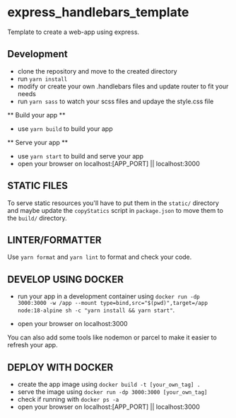 # express_handlebars_template

Template to create a web-app using express.

## Development

-   clone the repository and move to the created directory
-   run `yarn install`
-   modify or create your own .handlebars files and update router to fit your needs
-   run `yarn sass` to watch your scss files and updaye the style.css file

** Build your app **

-   use `yarn build` to build your app

** Serve your app **

-   use `yarn start` to build and serve your app
-   open your browser on localhost:[APP_PORT] || localhost:3000

## STATIC FILES

To serve static resources you'll have to put them in the `static/` directory and maybe update the `copyStatics` script in `package.json` to move them to the `build/` directory.

## LINTER/FORMATTER

Use `yarn format` and `yarn lint` to format and check your code.

## DEVELOP USING DOCKER

-   run your app in a development container using `docker run -dp 3000:3000 -w /app --mount type=bind,src="$(pwd)",target=/app node:18-alpine sh -c "yarn install && yarn start"`.

-   open your browser on localhost:3000

You can also add some tools like nodemon or parcel to make it easier to refresh your app.

## DEPLOY WITH DOCKER

-   create the app image using `docker build -t [your_own_tag] .`
-   serve the image using `docker run -dp 3000:3000 [your_own_tag]`
-   check if running with `docker ps -a`
-   open your browser on localhost:[APP_PORT] || localhost:3000
